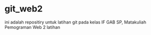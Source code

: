 # git_web2
ini adalah repositiry untuk latihan git pada kelas IF GAB SP, Matakuliah Pemograman Web 2 latihan
